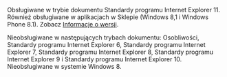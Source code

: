 Obsługiwane w trybie dokumentu Standardy programu Internet Explorer 11. Również obsługiwane w aplikacjach w Sklepie (Windows 8,1 i Windows Phone 8.1). Zobacz [Informacje o wersji](../../../javascript/reference/javascript-version-information.md).  
  
 Nieobsługiwane w następujących trybach dokumentu: Osobliwości, Standardy programu Internet Explorer 6, Standardy programu Internet Explorer 7, Standardy programu Internet Explorer 8, Standardy programu Internet Explorer 9 i Standardy programu Internet Explorer 10. Nieobsługiwane w systemie Windows 8.
